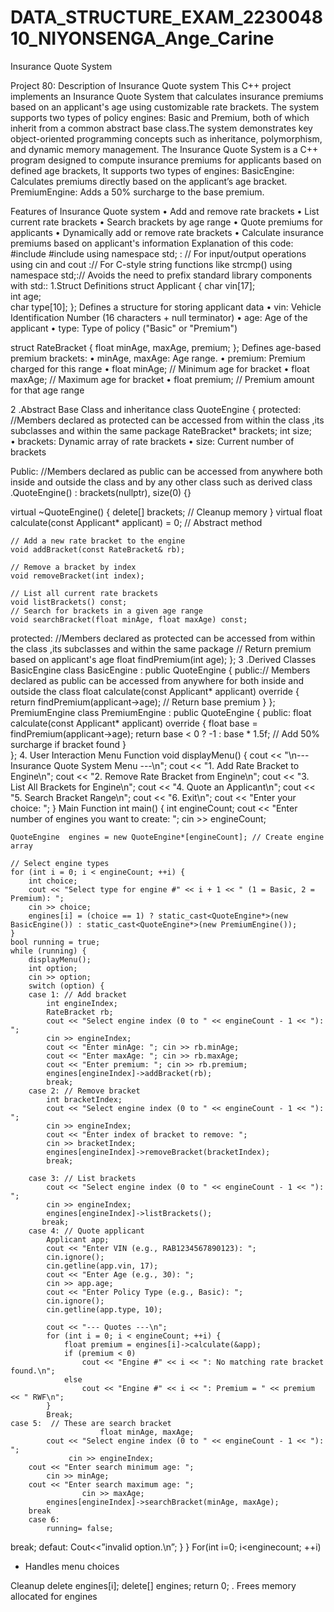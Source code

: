 # DATA_STRUCTURE_EXAM_223004810_NIYONSENGA_Ange_Carine
Insurance Quote System

Project 80: Description of Insurance Quote system 
This C++ project implements an Insurance Quote System that calculates insurance premiums based on an applicant's age using customizable rate brackets. The system supports two types of policy engines: Basic and Premium, both of which inherit from a common abstract base class.The system demonstrates key object-oriented programming concepts such as inheritance, polymorphism, and dynamic memory management.
The Insurance Quote System is a C++ program designed to compute insurance premiums for applicants based on defined age brackets, It supports two types of engines:
BasicEngine: Calculates premiums directly based on the applicant’s age bracket.
PremiumEngine: Adds a 50% surcharge to the base premium.

Features of Insurance Quote system
•	Add and remove rate brackets
•	List current rate brackets
•	Search brackets by age range
•	Quote premiums for applicants
•	Dynamically add or remove rate brackets
•	Calculate insurance premiums based on applicant's information
Explanation of this code:
#include <iostream>
#include <cstring>
using namespace std;
<iostream>: //  For input/output operations using cin and cout
 <cstring>:// For C-style string functions like strcmp()
 using namespace std;:// Avoids the need to prefix standard library components with std::
1.Struct Definitions
struct Applicant {
    char vin[17];       
    int age;             
   char type[10]; 
};
Defines a structure for storing applicant data
•	vin: Vehicle Identification Number (16 characters + null terminator)
•	age: Age of the applicant
•	type: Type of policy ("Basic" or "Premium")

struct RateBracket {
    float minAge, maxAge, premium;
};
Defines age-based premium brackets:
•	minAge, maxAge: Age range.
•	premium: Premium charged for this range
•	float minAge;   // Minimum age for bracket
•	float maxAge;   // Maximum age for bracket
•	float premium;  // Premium amount for that age range

2 .Abstract Base Class and inheritance
class QuoteEngine {
protected: //Members declared as protected can be accessed from within the class ,its subclasses and within the same package
    RateBracket* brackets; 
    int size;                       
•	brackets: Dynamic array of rate brackets
•	size: Current number of brackets

Public: //Members declared as public can be accessed from anywhere both inside and outside the class and by any other class such as derived class
.QuoteEngine() : brackets(nullptr), size(0) {}

virtual ~QuoteEngine() {
    delete[] brackets; // Cleanup memory
}
    virtual float calculate(const Applicant* applicant) = 0; // Abstract method

    // Add a new rate bracket to the engine
    void addBracket(const RateBracket& rb);

    // Remove a bracket by index
    void removeBracket(int index);

    // List all current rate brackets
    void listBrackets() const;
    // Search for brackets in a given age range
    void searchBracket(float minAge, float maxAge) const;
protected: //Members declared as protected can be accessed from within the class ,its subclasses and within the same package
    // Return premium based on applicant's age
    float findPremium(int age);
};
3 .Derived Classes
BasicEngine
class BasicEngine : public QuoteEngine {
public:// Members declared as public can be accessed from anywhere for both inside and outside the class
    float calculate(const Applicant* applicant) override {
return findPremium(applicant->age); // Return base premium
    }
};
 PremiumEngine
class PremiumEngine : public QuoteEngine {
public:
  float calculate(const Applicant* applicant) override {
        float base = findPremium(applicant->age);
        return base < 0 ? -1 : base * 1.5f; // Add 50% surcharge if bracket found
    }	
};
 4. User Interaction
 Menu Function
void displayMenu() {
    cout << "\n--- Insurance Quote System Menu ---\n";
    cout << "1. Add Rate Bracket to Engine\n";
    cout << "2. Remove Rate Bracket from Engine\n";
    cout << "3. List All Brackets for Engine\n";
    cout << "4. Quote an Applicant\n";
    cout << "5. Search Bracket Range\n";
    cout << "6. Exit\n";
    cout << "Enter your choice: ";
}
Main Function
int main() {
        int engineCount;
    cout << "Enter number of engines you want to create: ";
    cin >> engineCount;
	
    QuoteEngine  engines = new QuoteEngine*[engineCount]; // Create engine array

    // Select engine types
    for (int i = 0; i < engineCount; ++i) {
        int choice;
        cout << "Select type for engine #" << i + 1 << " (1 = Basic, 2 = Premium): ";
        cin >> choice;
        engines[i] = (choice == 1) ? static_cast<QuoteEngine*>(new BasicEngine()) : static_cast<QuoteEngine*>(new PremiumEngine());
    }
    bool running = true;
    while (running) {
        displayMenu();
        int option;
        cin >> option;
        switch (option) {
        case 1: // Add bracket
            int engineIndex;
            RateBracket rb;
            cout << "Select engine index (0 to " << engineCount - 1 << "): ";
            cin >> engineIndex;
            cout << "Enter minAge: "; cin >> rb.minAge;
            cout << "Enter maxAge: "; cin >> rb.maxAge;
            cout << "Enter premium: "; cin >> rb.premium;
            engines[engineIndex]->addBracket(rb);
            break;
        case 2: // Remove bracket
            int bracketIndex;
            cout << "Select engine index (0 to " << engineCount - 1 << "): ";
            cin >> engineIndex;
            cout << "Enter index of bracket to remove: ";
            cin >> bracketIndex;
            engines[engineIndex]->removeBracket(bracketIndex);
            break;

        case 3: // List brackets
            cout << "Select engine index (0 to " << engineCount - 1 << "): ";
            cin >> engineIndex;
            engines[engineIndex]->listBrackets();
           break;
        case 4: // Quote applicant
            Applicant app;
            cout << "Enter VIN (e.g., RAB1234567890123): ";
            cin.ignore();
            cin.getline(app.vin, 17);
            cout << "Enter Age (e.g., 30): ";
            cin >> app.age;
            cout << "Enter Policy Type (e.g., Basic): ";
            cin.ignore();
            cin.getline(app.type, 10);

            cout << "--- Quotes ---\n";
            for (int i = 0; i < engineCount; ++i) {
                float premium = engines[i]->calculate(&app);
                if (premium < 0)
                    cout << "Engine #" << i << ": No matching rate bracket found.\n";
                else
                    cout << "Engine #" << i << ": Premium = " << premium << " RWF\n";
            }
            Break;
    case 5:  // These are search bracket
                        float minAge, maxAge;
            cout << "Select engine index (0 to " << engineCount - 1 << "): ";
                 cin >> engineIndex;
        cout << "Enter search minimum age: ";
            cin >> minAge;
        cout << "Enter search maximum age: ";
                    cin >> maxAge;
            engines[engineIndex]->searchBracket(minAge, maxAge);
        break
        case 6:
            running= false;
break;
defaut:
            Cout<<”invalid option.\n”;
    }
} 
For(int i=0; i<enginecount; ++i)
- Handles menu choices

Cleanup
delete engines[i];
delete[] engines;
return 0;
. Frees memory allocated for engines


